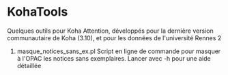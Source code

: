 KohaTools
=========

Quelques outils pour Koha
Attention, développés pour la dernière version communautaire de Koha (3.10), et pour les données de l'université Rennes 2

1. masque_notices_sans_ex.pl
Script en ligne de commande pour masquer à l'OPAC les notices sans exemplaires.
Lancer avec -h pour une aide détaillée
